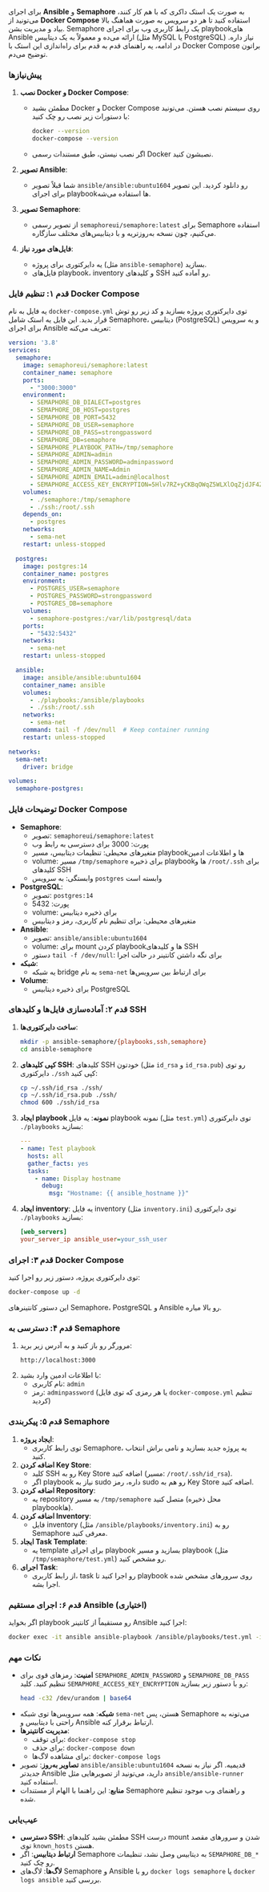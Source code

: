 برای اجرای **Ansible** و **Semaphore** به صورت یک استک داکری که با هم کار کنند، می‌تونید از **Docker Compose** استفاده کنید تا هر دو سرویس به صورت هماهنگ بالا بیاد و مدیریت بشن. Semaphore یک رابط کاربری وب برای اجرای playbook‌های Ansible ارائه می‌ده و معمولاً به یک دیتابیس (مثل MySQL یا PostgreSQL) نیاز داره. در ادامه، یه راهنمای قدم به قدم برای راه‌اندازی این استک با Docker Compose براتون توضیح می‌دم.

### پیش‌نیازها
1. **نصب Docker و Docker Compose**:
   - مطمئن بشید Docker و Docker Compose روی سیستم نصب هستن. می‌تونید با دستورات زیر نصب رو چک کنید:
     ```bash
     docker --version
     docker-compose --version
     ```
   - اگر نصب نیستن، طبق مستندات رسمی Docker نصبشون کنید.

2. **تصویر Ansible**:
   - شما قبلاً تصویر `ansible/ansible:ubuntu1604` رو دانلود کردید. این تصویر برای اجرای playbook‌ها استفاده می‌شه.

3. **تصویر Semaphore**:
   - از تصویر رسمی `semaphoreui/semaphore:latest` برای Semaphore استفاده می‌کنیم، چون نسخه به‌روزتریه و با دیتابیس‌های مختلف سازگاره.

4. **فایل‌های مورد نیاز**:
   - یه دایرکتوری برای پروژه (مثل `ansible-semaphore`) بسازید.
   - فایل‌های playbook، inventory و کلیدهای SSH رو آماده کنید.

### قدم ۱: تنظیم فایل Docker Compose
یه فایل به نام `docker-compose.yml` توی دایرکتوری پروژه بسازید و کد زیر رو توش قرار بدید. این فایل یه استک شامل Semaphore، دیتابیس (PostgreSQL) و یه سرویس برای اجرای Ansible تعریف می‌کنه:

```yaml
version: '3.8'
services:
  semaphore:
    image: semaphoreui/semaphore:latest
    container_name: semaphore
    ports:
      - "3000:3000"
    environment:
      - SEMAPHORE_DB_DIALECT=postgres
      - SEMAPHORE_DB_HOST=postgres
      - SEMAPHORE_DB_PORT=5432
      - SEMAPHORE_DB_USER=semaphore
      - SEMAPHORE_DB_PASS=strongpassword
      - SEMAPHORE_DB=semaphore
      - SEMAPHORE_PLAYBOOK_PATH=/tmp/semaphore
      - SEMAPHORE_ADMIN=admin
      - SEMAPHORE_ADMIN_PASSWORD=adminpassword
      - SEMAPHORE_ADMIN_NAME=Admin
      - SEMAPHORE_ADMIN_EMAIL=admin@localhost
      - SEMAPHORE_ACCESS_KEY_ENCRYPTION=5Hlv7RZ+yCKBqOWqZ5WLXlOqZjdJF4Zj4OK9dcOaOnU=
    volumes:
      - ./semaphore:/tmp/semaphore
      - ./ssh:/root/.ssh
    depends_on:
      - postgres
    networks:
      - sema-net
    restart: unless-stopped

  postgres:
    image: postgres:14
    container_name: postgres
    environment:
      - POSTGRES_USER=semaphore
      - POSTGRES_PASSWORD=strongpassword
      - POSTGRES_DB=semaphore
    volumes:
      - semaphore-postgres:/var/lib/postgresql/data
    ports:
      - "5432:5432"
    networks:
      - sema-net
    restart: unless-stopped

  ansible:
    image: ansible/ansible:ubuntu1604
    container_name: ansible
    volumes:
      - ./playbooks:/ansible/playbooks
      - ./ssh:/root/.ssh
    networks:
      - sema-net
    command: tail -f /dev/null  # Keep container running
    restart: unless-stopped

networks:
  sema-net:
    driver: bridge

volumes:
  semaphore-postgres:
```

### توضیحات فایل Docker Compose
- **Semaphore**:
  - تصویر: `semaphoreui/semaphore:latest`
  - پورت: 3000 برای دسترسی به رابط وب
  - متغیرهای محیطی: تنظیمات دیتابیس، مسیر playbook‌ها و اطلاعات ادمین
  - volume: مسیر `/tmp/semaphore` برای ذخیره playbook‌ها و `/root/.ssh` برای کلیدهای SSH
  - وابستگی: به سرویس `postgres` وابسته است
- **PostgreSQL**:
  - تصویر: `postgres:14`
  - پورت: 5432
  - volume: برای ذخیره دیتابیس
  - متغیرهای محیطی: برای تنظیم نام کاربری، رمز و دیتابیس
- **Ansible**:
  - تصویر: `ansible/ansible:ubuntu1604`
  - volume: برای mount کردن playbook‌ها و کلیدهای SSH
  - دستور `tail -f /dev/null`: برای نگه داشتن کانتینر در حالت اجرا
- **شبکه**:
  - یه شبکه bridge به نام `sema-net` برای ارتباط بین سرویس‌ها
- **Volume**:
  - برای ذخیره دیتابیس PostgreSQL

### قدم ۲: آماده‌سازی فایل‌ها و کلیدهای SSH
1. **ساخت دایرکتوری‌ها**:
   ```bash
   mkdir -p ansible-semaphore/{playbooks,ssh,semaphore}
   cd ansible-semaphore
   ```
2. **کپی کلیدهای SSH**:
   کلیدهای SSH خودتون (مثل `id_rsa` و `id_rsa.pub`) رو توی دایرکتوری `./ssh` کپی کنید:
   ```bash
   cp ~/.ssh/id_rsa ./ssh/
   cp ~/.ssh/id_rsa.pub ./ssh/
   chmod 600 ./ssh/id_rsa
   ```
3. **ایجاد playbook نمونه**:
   یه فایل playbook نمونه (مثل `test.yml`) توی دایرکتوری `./playbooks` بسازید:
   ```yaml
   ---
   - name: Test playbook
     hosts: all
     gather_facts: yes
     tasks:
       - name: Display hostname
         debug:
           msg: "Hostname: {{ ansible_hostname }}"
   ```
4. **ایجاد inventory**:
   یه فایل inventory (مثل `inventory.ini`) توی دایرکتوری `./playbooks` بسازید:
   ```ini
   [web_servers]
   your_server_ip ansible_user=your_ssh_user
   ```

### قدم ۳: اجرای Docker Compose
توی دایرکتوری پروژه، دستور زیر رو اجرا کنید:
```bash
docker-compose up -d
```
این دستور کانتینرهای Semaphore، PostgreSQL و Ansible رو بالا میاره.

### قدم ۴: دسترسی به Semaphore
1. مرورگر رو باز کنید و به آدرس زیر برید:
   ```
   http://localhost:3000
   ```
2. با اطلاعات ادمین وارد بشید:
   - نام کاربری: `admin`
   - رمز: `adminpassword` (یا هر رمزی که توی فایل `docker-compose.yml` تنظیم کردید)

### قدم ۵: پیکربندی Semaphore
1. **ایجاد پروژه**:
   - توی رابط کاربری Semaphore، یه پروژه جدید بسازید و نامی براش انتخاب کنید.
2. **اضافه کردن Key Store**:
   - کلید SSH رو به Key Store اضافه کنید (مسیر: `/root/.ssh/id_rsa`).
   - اگر playbook نیاز به sudo داره، رمز sudo رو هم به Key Store اضافه کنید.
3. **اضافه کردن Repository**:
   - یه repository به مسیر `/tmp/semaphore` متصل کنید (محل ذخیره playbook‌ها).
4. **اضافه کردن Inventory**:
   - فایل inventory (مثل `/ansible/playbooks/inventory.ini`) رو به Semaphore معرفی کنید.
5. **ایجاد Task Template**:
   - یه template برای اجرای playbook بسازید و مسیر playbook (مثل `/tmp/semaphore/test.yml`) رو مشخص کنید.
6. **اجرای Task**:
   - از رابط کاربری، task رو اجرا کنید تا playbook روی سرورهای مشخص شده اجرا بشه.

### قدم ۶: اجرای مستقیم Ansible (اختیاری)
اگر بخواید playbook رو مستقیماً از کانتینر Ansible اجرا کنید:
```bash
docker exec -it ansible ansible-playbook /ansible/playbooks/test.yml -i /ansible/playbooks/inventory.ini
```

### نکات مهم
- **امنیت**: رمزهای قوی برای `SEMAPHORE_ADMIN_PASSWORD` و `SEMAPHORE_DB_PASS` تنظیم کنید. کلید `SEMAPHORE_ACCESS_KEY_ENCRYPTION` رو با دستور زیر بسازید:
  ```bash
  head -c32 /dev/urandom | base64
  ```
- **شبکه**: همه سرویس‌ها توی شبکه `sema-net` هستن، پس Semaphore می‌تونه به راحتی با دیتابیس و Ansible ارتباط برقرار کنه.
- **مدیریت کانتینرها**:
  - برای توقف: `docker-compose stop`
  - برای حذف: `docker-compose down`
  - برای مشاهده لاگ‌ها: `docker-compose logs`
- **تصاویر به‌روز**: تصویر `ansible/ansible:ubuntu1604` قدیمیه. اگر نیاز به نسخه جدیدتر Ansible دارید، می‌تونید از تصویرهایی مثل `ansible/ansible-runner` استفاده کنید.
- **منابع**: این راهنما با الهام از مستندات Semaphore و راهنمای وب موجود تنظیم شده.[](https://medium.com/%40obuyajohn54/automating-ansible-with-semaphore-in-docker-a-step-by-step-guide-ee4880898338)

### عیب‌یابی
- **دسترسی SSH**: مطمئن بشید کلیدهای SSH درست mount شدن و سرورهای مقصد توی `known_hosts` هستن.
- **ارتباط دیتابیس**: اگر Semaphore به دیتابیس وصل نشد، تنظیمات `SEMAPHORE_DB_*` رو چک کنید.
- **لاگ‌ها**: لاگ‌های Semaphore و Ansible رو با `docker logs semaphore` یا `docker logs ansible` بررسی کنید.


